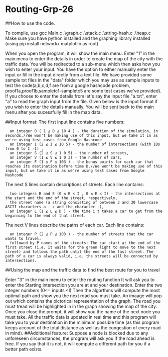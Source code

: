 # Routing-Grp-26
##How to use the code.

To compile, use gcc Main.c .\graph.c .\stack.c .\string-hash.c .\heap.c 
Make sure you have python installed and the graphing library installed (using pip install networkx matplotlib as root)

When you open the program, it will show the main menu. Enter "1" in the main menu to enter the details in order to create the map of the city with the traffic data. You will be redirected to a sub-menu which then asks how you wish to enter your input. You have the option to either manually enter the input or fill in the input directly from a text file. We have provided some sample txt files in the "data" folder which you may use as sample inputs to test the code(a,b,c,d,f are from a google hashcode problem, proof1a,proof1b,sampletc1-sampletc5 are some test cases we've provided). If you choose to enter the details from let's say the input file "a.txt", enter "a" to read the graph input from the file. Given below is the input format if you wish to enter the details manually. You will be sent back to the main menu after you sucessfully fill in the map data.

##Input format:
The first input line contains five numbers:

      an integer D ( 1 ≤ D ≤ 10 4 ) - the duration of the simulation, in seconds,//We won't be making use of this input, but we take it in as we're using test cases from Google Hashcode
      an integer I (2 ≤ I ≤ 10 5) - the number of intersections (with IDs from 0 to I -1) ,
      an integer S (2 ≤ S ≤ 1 0 5) - the number of streets,
      an integer V (1 ≤ V ≤ 1 0 3) - the number of cars,
      an integer F (1 ≤ F ≤ 103 ) - the bonus points for each car that reaches its destination before time D.//We won't be making use of this input, but we take it in as we're using test cases from Google Hashcode
     
The next S lines contain descriptions of streets. Each line contains:

      two integers B and E (0 ≤ B < I , 0 ≤ E < I) - the intersections at the start and the end of the street, respectively,
      the street name (a string consisting of between 3 and 30 lowercase ASCII characters a - z and the character -),
      an integer L (1 ≤ L ≤ D ) - the time i t takes a car to get from the beginning to the end of that street.
      
The next V lines describe the paths of each car. Each line contains:

      an integer P (2 ≤ P ≤ 103 ) - the number of streets that the car wants to travel,
      followed by P names of the streets: The car start at the end of the first street (i.e. it waits for the green light to move to the next street) and follows the path until the end of the last street. The path of a car is always valid, i.e. the streets will be connected by intersections.

##Using the map and the traffic data to find the best route for you to travel

Enter "3" in the main menu to enter the routing function
It will ask you to enter the Starting intersection you are at and your destination. Enter the two integer numbers (0<= inputs <I)
Then the algorthms will compute the most optimal path and show you the next road you must take. An imaage will pop out which contains the pictorical representation of the graph. The road you must tread will be highlighted in in the graph showing the map of the city. Once you close the prompt, it will show you the name of the next node you must take. All the traffic data is updated in real time and this program will take you to your destination in the minimum possible time (as this program keeps account of the total distance as well as the congestion of every road in mind). 
##Additional feature: Suppose a node is blocked due to any unforeseen circumstances, the program will ask you if the road ahead is free. If you say that it is not, it will compute a different path for you if a better path exists. 
